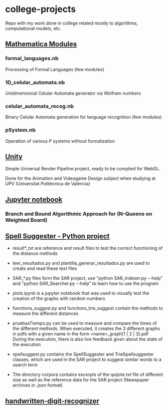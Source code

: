 
# college-projects
Repo with my work done in college related mostly to algorithms, computational models, etc.


## [Mathematica Modules](/mathematica-modules/)
### formal_languages.nb
Processing of Formal Languages (few modules)
### 1D_celular_automata.nb
Unidimensional Celular Automata generator via Wolfram numbers
### celular_automata_recog.nb
Binary Celular Automata generation for language recognition (few modules)
### pSystem.nb
Operation of various P systems without formalization


## [Unity](/Unity/)
Simple Universal Render Pipeline project, ready to be compiled for WebGL.

Done for the Animation and Videogame Design subject when studying at UPV (Universitat Politècnica de València)


## [Jupyter notebook](/jupyter-notebook.ipynb)
### Branch and Bound Algorithmic Approach for (N-Queens on Weighted Board)

## [Spell Suggester - Python project](/spell-suggester/)

- result*_txt are reference and result files to test the correct functioning of the distance methods

- leer_resultados.py and plantilla_generar_resultados.py are used to create and read these text files   

- SAR_*.py files form the SAR project, use "python SAR_Indexer.py --help" and "python SAR_Searcher.py --help"  to learn how to use the program

- plots.ipynb is a jupyter notebook that was used to visually test the creation of the graphs with random numbers

- functions_suggest.py and functions_trie_suggest contain the methods to measure the different distances 

- pruebasTiempo.py can be used to measure and compare the times of the different methods. When executed, it creates the 3 different graphs in pdfs with a given name in the form \<name>_graph[1 | 2 | 3].pdf
During the execution, there is also live feedback given about the state of the execution

- spellsuggest.py contains the SpellSuggester and TrieSpellsuggester classes, which are used in the SAR project to suggest similar words to a search term

- The directory corpora contains excerpts of the quijote.txt file of different size as well as the reference data for the SAR project (Newspaper archives in .json format)

## [handwritten-digit-recognizer](handwritten-digit-recognizer/)